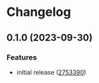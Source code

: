 # Changelog

## 0.1.0 (2023-09-30)


### Features

* initial release ([2753390](https://github.com/rob-p/path-tools/commit/2753390d45f7eb47ca8dc0ae8473e1e239932a8c))
